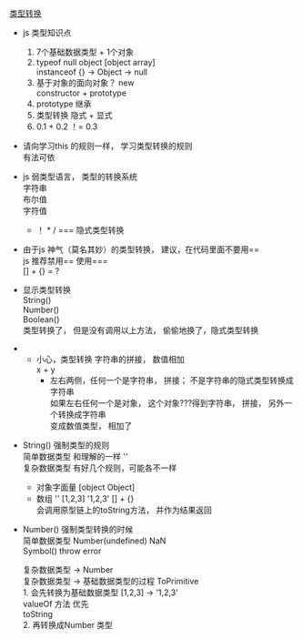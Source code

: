 [类型转换](https://juejin.cn/post/6844903983429976078#heading-7)
- js 类型知识点
    1. 7个基础数据类型 + 1个对象  
    2. typeof null object [object array]   
        instanceof  {} -> Object -> null  
    3. 基于对象的面向对象？ new   
        constructor + prototype  
    4. prototype 继承  
    5. 类型转换 隐式 + 显式  
    6. 0.1 + 0.2 ！= 0.3  

- 请向学习this 的规则一样， 学习类型转换的规则  
    有法可依  
- js 弱类型语言， 类型的转换系统   
    字符串  
    布尔值  
    字符值  
    + ！ * / === 隐式类型转换  
- 由于js 神气（莫名其妙）的类型转换， 建议，在代码里面不要用==  
    js 推荐禁用== 使用===  
    [] + {} = ?    
- 显示类型转换  
    String()  
    Number()  
    Boolean()  
    类型转换了， 但是没有调用以上方法， 偷偷地换了，隐式类型转换  
- + 小心，类型转换 字符串的拼接， 数值相加  
    x + y  
    + 左右两侧，任何一个是字符串， 拼接； 不是字符串的隐式类型转换成字符串  
    如果左右任何一个是对象， 这个对象???得到字符串， 拼接， 另外一个转换成字符串  
    变成数值类型， 相加了  
- String() 强制类型的规则  
    简单数据类型 和理解的一样 ''  
    复杂数据类型 有好几个规则，可能各不一样  
    - 对象字面量 [object Object]  
    - 数组 '' [1,2,3] '1,2,3'  [] + {}  
        会调用原型链上的toString方法， 并作为结果返回  
- Number() 强制类型转换的时候  
    简单数据类型 Number(undefined) NaN  
        Symbol() throw error   
    
    复杂数据类型 -> Number   
        复杂数据类型 -> 基础数据类型的过程 ToPrimitive  
        1. 会先转换为基础数据类型  [1,2,3] -> '1,2,3'  
            valueOf 方法 优先  
            toString     
        2. 再转换成Number 类型  
            



